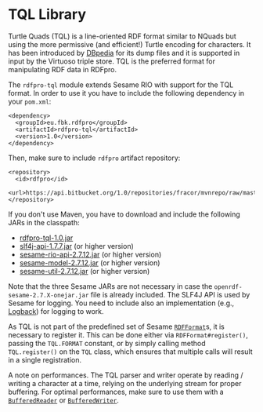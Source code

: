 
TQL Library
===========

Turtle Quads (TQL) is a line-oriented RDF format similar to NQuads but using the more permissive (and efficient!) Turtle encoding for characters.
It has been introduced by [DBpedia](http://wiki.dbpedia.org/Internationalization/Guide) for its dump files and it is supported in input by the Virtuoso triple store. TQL is the preferred format for manipulating RDF data in RDFpro.

The `rdfpro-tql` module extends Sesame RIO with support for the TQL format. In order to use it you have to include the following dependency in your `pom.xml`:

    <dependency>
      <groupId>eu.fbk.rdfpro</groupId>
      <artifactId>rdfpro-tql</artifactId>
      <version>1.0</version>
    </dependency>

Then, make sure to include `rdfpro` artifact repository:

    <repository>
      <id>rdfpro</id>
      <url>https://api.bitbucket.org/1.0/repositories/fracor/mvnrepo/raw/master</url>
    </repository>

If you don't use Maven, you have to download and include the following JARs in the classpath:

  * [rdfpro-tql-1.0.jar](http://api.bitbucket.org/1.0/repositories/fracor/mvnrepo/raw/master/eu/fbk/rdfpro/rdfpro-jsonld/1.0/rdfpro-tql-1.0.jar)
  * [slf4j-api-1.7.7.jar](http://central.maven.org/maven2/org/slf4j/slf4j-api/1.7.7/slf4j-api-1.7.7.jar) (or higher version)
  * [sesame-rio-api-2.7.12.jar](http://central.maven.org/maven2/org/openrdf/sesame/sesame-rio-api/2.7.12/sesame-rio-api-2.7.12.jar) (or higher version)
  * [sesame-model-2.7.12.jar](http://central.maven.org/maven2/org/openrdf/sesame/sesame-model/2.7.12/sesame-model-2.7.12.jar) (or higher version)
  * [sesame-util-2.7.12.jar](http://central.maven.org/maven2/org/openrdf/sesame/sesame-util/2.7.12/sesame-util-2.7.12.jar) (or higher version)

Note that the three Sesame JARs are not necessary in case the `openrdf-sesame-2.7.X-onejar.jar` file is already included. The SLF4J API is used by Sesame for logging. You need to include also an implementation (e.g., [Logback](http://logback.qos.ch/)) for logging to work.

As TQL is not part of the predefined set of Sesame [`RDFFormat`](http://openrdf.callimachus.net/sesame/2.7/apidocs/org/openrdf/rio/RDFFormat.html)s, it is necessary to register it.
This can be done either via `RDFFormat#register()`, passing the `TQL.FORMAT` constant, or by simply calling method `TQL.register()` on the `TQL` class, which ensures that multiple calls will result in a single registration.

A note on performances. The TQL parser and writer operate by reading / writing a character at a time, relying on the underlying stream for proper buffering. For optimal performances, make sure to use them with a [`BufferedReader`](http://docs.oracle.com/javase/7/docs/api/java/io/BufferedReader.html) or [`BufferedWriter`](http://docs.oracle.com/javase/7/docs/api/java/io/BufferedWriter.html).
